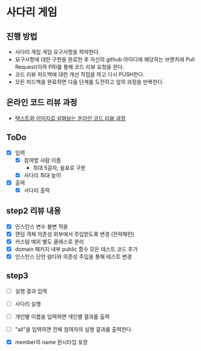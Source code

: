 # 사다리 게임
## 진행 방법
* 사다리 게임 게임 요구사항을 파악한다.
* 요구사항에 대한 구현을 완료한 후 자신의 github 아이디에 해당하는 브랜치에 Pull Request(이하 PR)를 통해 코드 리뷰 요청을 한다.
* 코드 리뷰 피드백에 대한 개선 작업을 하고 다시 PUSH한다.
* 모든 피드백을 완료하면 다음 단계를 도전하고 앞의 과정을 반복한다.

## 온라인 코드 리뷰 과정
* [텍스트와 이미지로 살펴보는 온라인 코드 리뷰 과정](https://github.com/nextstep-step/nextstep-docs/tree/master/codereview)

## ToDo

- [x] 입력
  - [x] 참여할 사람 이름
    - 최대 5글자, 쉼표로 구분
  - [x] 사다리 최대 높이
- [x] 출력
  - [x] 사다리 출력

## step2 리뷰 내용
- [x] 인스턴스 변수 불변 적용
- [x] 랜덤 객체 의존성 외부에서 주입받도록 변경 (전략패턴)
- [x] 커스텀 예외 별도 클래스로 분리
- [x] domain 패키지 내부 public 함수 모든 테스트 코드 추가
- [x] 인스턴스 단언 람다와 의존성 주입을 통해 테스트 변경  

## step3
- [ ] 실행 결과 입력
- [ ] 사다리 실행
 
- [ ] 개인별 이름을 입력하면 개인별 결과를 출력
- [ ] "all"을 입력하면 전체 참여자의 실행 결과를 출력한다.

- [x] member의 name 원시타입 포장 
